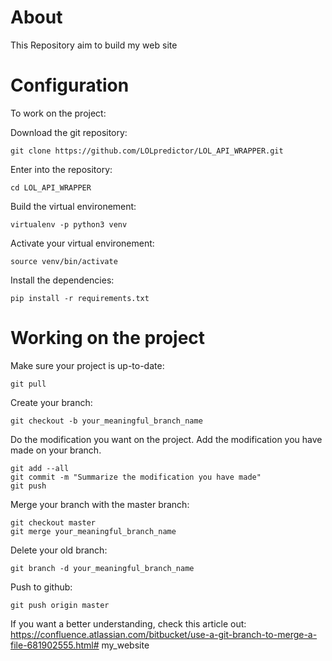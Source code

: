 # About
This Repository aim to build my web site

# Configuration
To work on the project:

Download the git repository:

```
git clone https://github.com/LOLpredictor/LOL_API_WRAPPER.git
```

Enter into the repository:
```
cd LOL_API_WRAPPER
```


Build the virtual environement:

```
virtualenv -p python3 venv
```

Activate your virtual environement:

```
source venv/bin/activate
```

Install the dependencies:

```
pip install -r requirements.txt
```

# Working on the project

Make sure your project is up-to-date:
```
git pull
```

Create your branch:
```
git checkout -b your_meaningful_branch_name
```

Do the modification you want on the project.
Add the modification you have made on your branch.
```
git add --all
git commit -m "Summarize the modification you have made"
git push
```

Merge your branch with the master branch:
```
git checkout master
git merge your_meaningful_branch_name
```

Delete your old branch:
```
git branch -d your_meaningful_branch_name
```

Push to github:
```
git push origin master
```

If you want a better understanding, check this article out: https://confluence.atlassian.com/bitbucket/use-a-git-branch-to-merge-a-file-681902555.html# my_website
